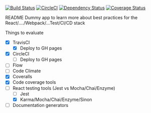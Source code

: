 [![Build Status](https://travis-ci.org/AaronPlave/dummy-app.svg?branch=master)](https://travis-ci.org/AaronPlave/dummy-app)
[![CircleCI](https://circleci.com/gh/AaronPlave/dummy-app.svg?style=shield)](https://circleci.com/gh/AaronPlave/dummy-app)
[![Dependency Status](https://david-dm.org/aaronplave/dummy-app.svg?style=flat-square)](https://david-dm.org/aaronplave/dummy-app)
[![Coverage Status](https://coveralls.io/repos/github/AaronPlave/dummy-app/badge.svg?branch=master)](https://coveralls.io/github/AaronPlave/dummy-app?branch=master)

README
Dummy app to learn more about best practices for the React/..../Webpack/...Test/CI/CD stack

Things to evaluate
* [x] TravisCI
    * [x] Deploy to GH pages
* [x] CircleCI
    * [ ] Deploy to GH pages
* [ ] Flow
* [ ] Code Climate
* [x] Coveralls
* [x] Code coverage tools
* [ ] React testing tools (Jest vs Mocha/Chai/Enzyme)
    * [ ] Jest
    * [x] Karma/Mocha/Chai/Enzyme/Sinon
* [ ] Documentation generators
